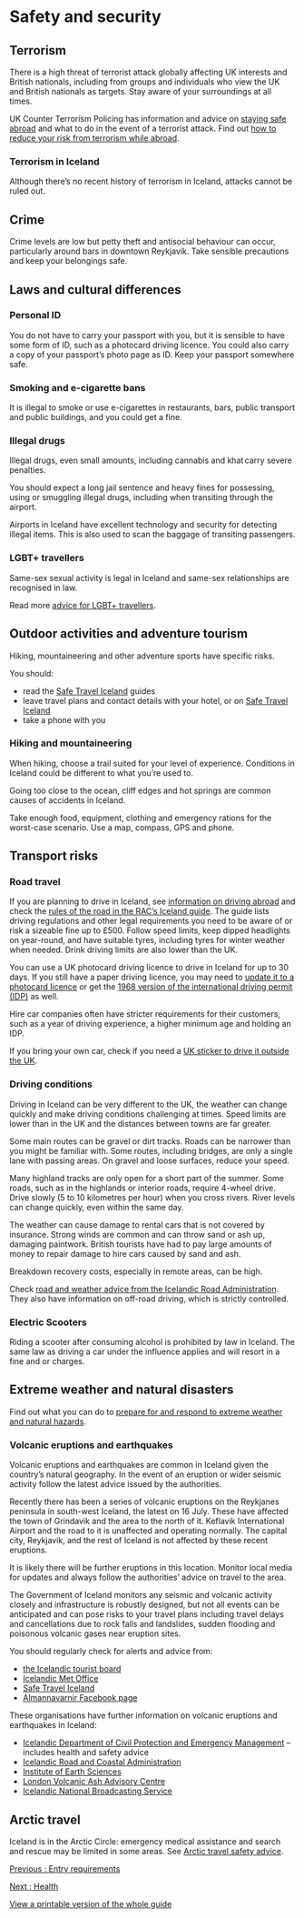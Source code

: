 # Safety and security

## Terrorism

There is a high threat of terrorist attack globally affecting UK interests and British nationals, including from groups and individuals who view the UK and British nationals as targets. Stay aware of your surroundings at all times.

UK Counter Terrorism Policing has information and advice on [staying safe abroad](https://www.counterterrorism.police.uk/safetyadvice/) and what to do in the event of a terrorist attack. Find out [how to reduce your risk from terrorism while abroad](https://www.gov.uk/guidance/reduce-your-risk-from-terrorism-while-abroad).

### Terrorism in Iceland

Although there’s no recent history of terrorism in Iceland, attacks cannot be ruled out.

## Crime

Crime levels are low but petty theft and antisocial behaviour can occur, particularly around bars in downtown Reykjavík. Take sensible precautions and keep your belongings safe.

## Laws and cultural differences

### Personal ID

You do not have to carry your passport with you, but it is sensible to have some form of ID, such as a photocard driving licence. You could also carry a copy of your passport’s photo page as ID. Keep your passport somewhere safe.

### Smoking and e-cigarette bans

It is illegal to smoke or use e-cigarettes in restaurants, bars, public transport and public buildings, and you could get a fine.

### Illegal drugs

Illegal drugs, even small amounts, including cannabis and khat carry severe penalties.

You should expect a long jail sentence and heavy fines for possessing, using or smuggling illegal drugs, including when transiting through the airport.

Airports in Iceland have excellent technology and security for detecting illegal items. This is also used to scan the baggage of transiting passengers.

### LGBT+ travellers

Same-sex sexual activity is legal in Iceland and same-sex relationships are recognised in law.

Read more [advice for LGBT+ travellers](https://www.gov.uk/guidance/lesbian-gay-bisexual-and-transgender-foreign-travel-advice).

## Outdoor activities and adventure tourism

Hiking, mountaineering and other adventure sports have specific risks.

You should:

* read the [Safe Travel Iceland](http://safetravel.is/) guides
* leave travel plans and contact details with your hotel, or on [Safe Travel Iceland](http://safetravel.is/)
* take a phone with you

### Hiking and mountaineering

When hiking, choose a trail suited for your level of experience. Conditions in Iceland could be different to what you’re used to.

Going too close to the ocean, cliff edges and hot springs are common causes of accidents in Iceland.

Take enough food, equipment, clothing and emergency rations for the worst-case scenario. Use a map, compass, GPS and phone.

## Transport risks

### Road travel

If you are planning to drive in Iceland, see [information on driving abroad](https://www.gov.uk/driving-abroad) and check the [rules of the road in the RAC’s Iceland guide](https://www.rac.co.uk/drive/travel/country/iceland/). The guide lists driving regulations and other legal requirements you need to be aware of or risk a sizeable fine up to £500. Follow speed limits, keep dipped headlights on year-round, and have suitable tyres, including tyres for winter weather when needed. Drink driving limits are also lower than the UK.

You can use a UK photocard driving licence to drive in Iceland for up to 30 days. If you still have a paper driving licence, you may need to [update it to a photocard licence](https://www.gov.uk/exchange-paper-driving-licence) or get the [1968 version of the international driving permit (IDP)](https://www.gov.uk/driving-abroad/international-driving-permit) as well.

Hire car companies often have stricter requirements for their customers, such as a year of driving experience, a higher minimum age and holding an IDP.

If you bring your own car, check if you need a [UK sticker to drive it outside the UK](https://www.gov.uk/displaying-number-plates/flags-identifiers-and-stickers).

### Driving conditions

Driving in Iceland can be very different to the UK, the weather can change quickly and make driving conditions challenging at times. Speed limits are lower than in the UK and the distances between towns are far greater.

Some main routes can be gravel or dirt tracks. Roads can be narrower than you might be familiar with. Some routes, including bridges, are only a single lane with passing areas. On gravel and loose surfaces, reduce your speed.

Many highland tracks are only open for a short part of the summer. Some roads, such as in the highlands or interior roads, require 4-wheel drive. Drive slowly (5 to 10 kilometres per hour) when you cross rivers. River levels can change quickly, even within the same day.

The weather can cause damage to rental cars that is not covered by insurance. Strong winds are common and can throw sand or ash up, damaging paintwork. British tourists have had to pay large amounts of money to repair damage to hire cars caused by sand and ash.

Breakdown recovery costs, especially in remote areas, can be high.

Check [road and weather advice from the Icelandic Road Administration](https://www.road.is/). They also have information on off-road driving, which is strictly controlled.

### Electric Scooters

Riding a scooter after consuming alcohol is prohibited by law in Iceland. The same law as driving a car under the influence applies and will resort in a fine and or charges.

## Extreme weather and natural disasters

Find out what you can do to [prepare for and respond to extreme weather and natural hazards](https://www.gov.uk/guidance/tropical-cyclones).

### Volcanic eruptions and earthquakes

Volcanic eruptions and earthquakes are common in Iceland given the country’s natural geography. In the event of an eruption or wider seismic activity follow the latest advice issued by the authorities.

Recently there has been a series of volcanic eruptions on the Reykjanes peninsula in south-west Iceland, the latest on 16 July. These have affected the town of Grindavik and the area to the north of it. Keflavik International Airport and the road to it is unaffected and operating normally. The capital city, Reykjavik, and the rest of Iceland is not affected by these recent eruptions.

It is likely there will be further eruptions in this location. Monitor local media for updates and always follow the authorities’ advice on travel to the area.

The Government of Iceland monitors any seismic and volcanic activity closely and infrastructure is robustly designed, but not all events can be anticipated and can pose risks to your travel plans including travel delays and cancellations due to rock falls and landslides, sudden flooding and poisonous volcanic gases near eruption sites.

You should regularly check for alerts and advice from:

* [the Icelandic tourist board](https://www.visiticeland.com/article/volcano-info)
* [Icelandic Met Office](https://en.vedur.is/)
* [Safe Travel Iceland](https://safetravel.is/)
* [Almannavarnir Facebook page](https://www.facebook.com/Almannavarnir/)

These organisations have further information on volcanic eruptions and earthquakes in Iceland:

* [Icelandic Department of Civil Protection and Emergency Management](https://www.almannavarnir.is/english/) – includes health and safety advice
* [Icelandic Road and Coastal Administration](https://www.road.is/)
* [Institute of Earth Sciences](https://earthice.hi.is/)
* [London Volcanic Ash Advisory Centre](https://www.metoffice.gov.uk/services/transport/aviation/regulated/vaac/advisories/archive)
* [Icelandic National Broadcasting Service](https://www.ruv.is/english)

## Arctic travel

Iceland is in the Arctic Circle: emergency medical assistance and search and rescue may be limited in some areas. See [Arctic travel safety advice](https://www.gov.uk/guidance/arctic-travel-safety-advice).

[Previous
:
Entry requirements](/foreign-travel-advice/iceland/entry-requirements)

[Next
:
Health](/foreign-travel-advice/iceland/health)

[View a printable version of the whole guide](/foreign-travel-advice/iceland/print)